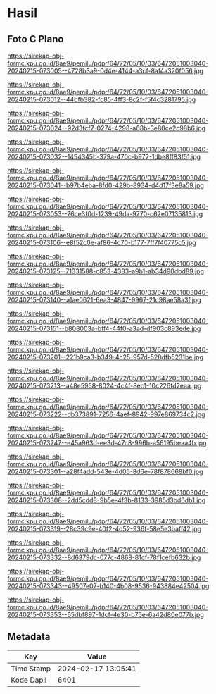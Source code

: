 # Hasil

## Foto C Plano

https://sirekap-obj-formc.kpu.go.id/8ae9/pemilu/pdpr/64/72/05/10/03/6472051003040-20240215-073005--4728b3a9-0d4e-4144-a3cf-8af4a320f056.jpg

https://sirekap-obj-formc.kpu.go.id/8ae9/pemilu/pdpr/64/72/05/10/03/6472051003040-20240215-073012--44bfb382-fc85-4ff3-8c2f-f5f4c3281795.jpg

https://sirekap-obj-formc.kpu.go.id/8ae9/pemilu/pdpr/64/72/05/10/03/6472051003040-20240215-073024--92d3fcf7-0274-4298-a68b-3e80ce2c98b6.jpg

https://sirekap-obj-formc.kpu.go.id/8ae9/pemilu/pdpr/64/72/05/10/03/6472051003040-20240215-073032--1454345b-379a-470c-b972-1dbe8ff83f51.jpg

https://sirekap-obj-formc.kpu.go.id/8ae9/pemilu/pdpr/64/72/05/10/03/6472051003040-20240215-073041--b97b4eba-8fd0-429b-8934-d4d17f3e8a59.jpg

https://sirekap-obj-formc.kpu.go.id/8ae9/pemilu/pdpr/64/72/05/10/03/6472051003040-20240215-073053--76ce3f0d-1239-49da-9770-c62e07135813.jpg

https://sirekap-obj-formc.kpu.go.id/8ae9/pemilu/pdpr/64/72/05/10/03/6472051003040-20240215-073106--e8f52c0e-af86-4c70-b177-7ff7f40775c5.jpg

https://sirekap-obj-formc.kpu.go.id/8ae9/pemilu/pdpr/64/72/05/10/03/6472051003040-20240215-073125--71331588-c853-4383-a9b1-ab34d90dbd89.jpg

https://sirekap-obj-formc.kpu.go.id/8ae9/pemilu/pdpr/64/72/05/10/03/6472051003040-20240215-073140--a1ae0621-6ea3-4847-9967-21c98ae58a3f.jpg

https://sirekap-obj-formc.kpu.go.id/8ae9/pemilu/pdpr/64/72/05/10/03/6472051003040-20240215-073151--b808003a-bff4-44f0-a3ad-df903c893ede.jpg

https://sirekap-obj-formc.kpu.go.id/8ae9/pemilu/pdpr/64/72/05/10/03/6472051003040-20240215-073201--221b9ca3-b349-4c25-957d-528dfb5231be.jpg

https://sirekap-obj-formc.kpu.go.id/8ae9/pemilu/pdpr/64/72/05/10/03/6472051003040-20240215-073213--a48e5958-8024-4c4f-8ec1-10c226fd2eaa.jpg

https://sirekap-obj-formc.kpu.go.id/8ae9/pemilu/pdpr/64/72/05/10/03/6472051003040-20240215-073222--db373891-7256-4aef-8942-997e869734c2.jpg

https://sirekap-obj-formc.kpu.go.id/8ae9/pemilu/pdpr/64/72/05/10/03/6472051003040-20240215-073247--e45a963d-ee3d-47c8-996b-a56195beaa4b.jpg

https://sirekap-obj-formc.kpu.go.id/8ae9/pemilu/pdpr/64/72/05/10/03/6472051003040-20240215-073301--a28f4add-543e-4d05-8d6e-78f878668bf0.jpg

https://sirekap-obj-formc.kpu.go.id/8ae9/pemilu/pdpr/64/72/05/10/03/6472051003040-20240215-073308--2dd5cdd8-9b5e-4f3b-8133-3985d3bd6db1.jpg

https://sirekap-obj-formc.kpu.go.id/8ae9/pemilu/pdpr/64/72/05/10/03/6472051003040-20240215-073319--28c39c9e-40f2-4d52-936f-58e5e3baff42.jpg

https://sirekap-obj-formc.kpu.go.id/8ae9/pemilu/pdpr/64/72/05/10/03/6472051003040-20240215-073332--8d6379dc-077c-4868-81cf-78f1cefb632b.jpg

https://sirekap-obj-formc.kpu.go.id/8ae9/pemilu/pdpr/64/72/05/10/03/6472051003040-20240215-073343--49507e07-b140-4b08-9536-943884e42504.jpg

https://sirekap-obj-formc.kpu.go.id/8ae9/pemilu/pdpr/64/72/05/10/03/6472051003040-20240215-073353--65dbf897-1dcf-4e30-b75e-6a42d80e077b.jpg


## Metadata

| Key        | Value               |
| ---------- | ------------------- |
| Time Stamp | 2024-02-17 13:05:41 |
| Kode Dapil | 6401                |



